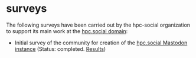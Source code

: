 surveys
=======

The following surveys have been carried out by the hpc-social organization to
support its main work at the [hpc.social domain](https://hpc.social):

-   Initial survey of the community for creation of the [hpc.social Mastodon
    instance](https://mast.hpc.social) (Status: completed.
    [Results](results/hpc-social-design-survey.html))
